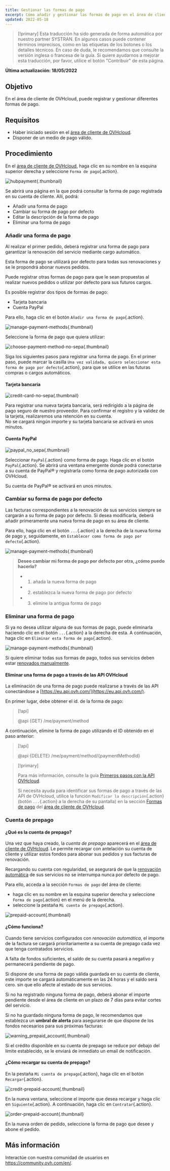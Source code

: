 ```yaml
---
title: Gestionar las formas de pago
excerpt: Cómo añadir y gestionar las formas de pago en el área de cliente de OVHcloud
updated: 2022-05-18
---
```


> [!primary]
> Esta traducción ha sido generada de forma automática por nuestro partner SYSTRAN. En algunos casos puede contener términos imprecisos, como en las etiquetas de los botones o los detalles técnicos. En caso de duda, le recomendamos que consulte la versión inglesa o francesa de la guía. Si quiere ayudarnos a mejorar esta traducción, por favor, utilice el botón "Contribuir" de esta página.
>

**Última actualización: 18/05/2022**

## Objetivo

En el área de cliente de OVHcloud, puede registrar y gestionar diferentes formas de pago.

## Requisitos

- Haber iniciado sesión en el [área de cliente de OVHcloud](https://ca.ovh.com/auth/?action=gotomanager&from=https://www.ovh.com/world/&ovhSubsidiary=ws).
- Disponer de un medio de pago válido.

## Procedimiento <a name="payment_methods"></a>

En el [área de cliente de OVHcloud](https://ca.ovh.com/auth/?action=gotomanager&from=https://www.ovh.com/world/&ovhSubsidiary=ws), haga clic en su nombre en la esquina superior derecha y seleccione `Forma de pago`{.action}.

![hubpayment](images/hubpayment.png){.thumbnail}

Se abrirá una página en la que podrá consultar la forma de pago registrada en su cuenta de cliente. Allí, podrá:

- Añadir una forma de pago
- Cambiar su forma de pago por defecto
- Editar la descripción de la forma de pago
- Eliminar una forma de pago

### Añadir una forma de pago

Al realizar el primer pedido, deberá registrar una forma de pago para garantizar la renovación del servicio mediante cargo automático.

Esta forma de pago se utilizará por defecto para todas sus renovaciones y se le propondrá abonar nuevos pedidos.

Puede registrar otras formas de pago para que le sean propuestas al realizar nuevos pedidos o utilizar por defecto para sus futuros cargos.

Es posible registrar dos tipos de formas de pago:

- Tarjeta bancaria
- Cuenta PayPal

Para ello, haga clic en el botón `Añadir una forma de pago`{.action}.

![manage-payment-methods](images/managepaymentmethods2.png){.thumbnail}

Seleccione la forma de pago que quiera utilizar: 

![choose-payment-method-no-sepa](images/choose-payment-method-no-sepa.png){.thumbnail}

Siga los siguientes pasos para registrar una forma de pago. En el primer paso, puede marcar la casilla `Una vez validada, quiero seleccionar esta forma de pago por defecto`{.action}, para que se utilice en las futuras compras o cargos automáticos.

#### Tarjeta bancaria

![credit-card-no-sepa](images/credit-card-no-sepa.png){.thumbnail}

Para registrar una nueva tarjeta bancaria, será redirigido a la página de pago seguro de nuestro proveedor. Para confirmar el registro y la validez de la tarjeta, realizaremos una retención en su cuenta.<br>
No se cargará ningún importe y su tarjeta bancaria se activará en unos minutos.

#### Cuenta PayPal

![paypal_no_sepa](images/paypal_no_sepa.png){.thumbnail}

Seleccionar `PayPal`{.action} como forma de pago. Haga clic en el botón `PayPal`{.action}. Se abrirá una ventana emergente donde podrá conectarse a su cuenta de PayPal® y registrarla como forma de pago autorizada con OVHcloud.

Su cuenta de PayPal® se activará en unos minutos.

### Cambiar su forma de pago por defecto

Las facturas correspondientes a la renovación de sus servicios siempre se cargarán a su forma de pago por defecto. Si desea modificarla, deberá añadir primeramente una nueva forma de pago en su área de cliente.

Para ello, haga clic en el botón `...`{.action} a la derecha de la nueva forma de pago y, seguidamente, en `Establecer como forma de pago por defecto`{.action}.

![manage-payment-methods](images/managepaymentmethods3.png){.thumbnail}

> **Deseo cambiar mi forma de pago por defecto por otra, ¿cómo puedo hacerlo?**
>
> - 1. añada la nueva forma de pago
> - 2. establezca la nueva forma de pago por defecto
> - 3. elimine la antigua forma de pago
>

### Eliminar una forma de pago

Si ya no desea utilizar alguna de sus formas de pago, puede eliminarla haciendo clic en el botón `...`{.action} a la derecha de esta. A continuación, haga clic en `Eliminar esta forma de pago`{.action}.

![manage-payment-methods](images/managepaymentmethods4.png){.thumbnail}

Si quiere eliminar todas sus formas de pago, todos sus servicios deben estar [renovados manualmente](/pages/account/billing/how_to_use_automatic_renewal#renovacion-manual).

#### Eliminar una forma de pago a través de las API OVHcloud

La eliminación de una forma de pago puede realizarse a través de las API conectándose a [https://eu.api.ovh.com/](https://eu.api.ovh.com/).

En primer lugar, debe obtener el id. de la forma de pago:

> [!api]
>
> @api {GET} /me/payment/method
>

A continuación, elimine la forma de pago utilizando el ID obtenido en el paso anterior:

> [!api]
>
> @api {DELETE} /me/payment/method/{paymentMethodId}
>

> [!primary]
>
> Para más información, consulte la guía [Primeros pasos con la API OVHcloud](/pages/account/api/first-steps).
>
> Si necesita ayuda para identificar sus formas de pago a través de las API de OVHcloud, utilice la función `Modificar la descripción`{.action} (botón `...`{.action} a la derecha de su pantalla) en la sección [Formas de pago](#payment_methods) del [área de cliente de OVHcloud](https://ca.ovh.com/auth/?action=gotomanager&from=https://www.ovh.com/world/&ovhSubsidiary=ws).
>

### Cuenta de prepago

#### ¿Qué es la cuenta de prepago?

Una vez que haya creado, la *cuenta de prepago* aparecerá en el [área de cliente de OVHcloud](https://ca.ovh.com/auth/?action=gotomanager&from=https://www.ovh.com/world/&ovhSubsidiary=ws). Le permite recargar con antelación su cuenta de cliente y utilizar estos fondos para abonar sus pedidos y sus facturas de renovación.

Recargando su cuenta con regularidad, se asegurará de que la [renovación automática](/pages/account/billing/how_to_use_automatic_renewal) de sus servicios no se interrumpa nunca por defecto de pago.

Para ello, acceda a la sección `Formas de pago` del área de cliente:

- haga clic en su nombre en la esquina superior derecha y seleccione `Forma de pago`{.action} en el menú de la derecha.
- seleccione la pestaña `Mi cuenta de prepago`{.action}.

![prepaid-account](images/prepaid-account.png){.thumbnail}

#### ¿Cómo funciona?

Cuando tiene servicios configurados con *renovación automática*, el importe de la factura se cargará prioritariamente a su cuenta de prepago cada vez que tenga contratados servicios.

A falta de fondos suficientes, el saldo de su cuenta pasará a negativo y permanecerá pendiente de pago.

Si dispone de una forma de pago válida guardada en su cuenta de cliente, este importe se cargará automáticamente en las 24 horas y el saldo será cero. sin que ello afecte al estado de sus servicios.

Si no ha registrado ninguna forma de pago, deberá abonar el importe pendiente desde el área de cliente en un plazo de 7 días para evitar cortes del servicio.

Si no ha guardado ninguna forma de pago, le recomendamos que establezca un **umbral de alerta** para asegurarse de que dispone de los fondos necesarios para sus próximas facturas:

![warning_prepaid_account](images/warning_prepaid_account.png){.thumbnail}

Si el crédito disponible en su cuenta de prepago se reduce por debajo del límite establecido, se le enviará de inmediato un email de notificación.

#### ¿Cómo recargar su cuenta de prepago?

En la pestaña `Mi cuenta de prepago`{.action}, haga clic en el botón `Recargar`{.action}.

![credit-prepaid-account](images/credit-prepaid-account.png){.thumbnail}

En la nueva ventana, seleccione el importe que desea recargar y haga clic en `Siguiente`{.action}. A continuación, haga clic en `Contratar`{.action}.

![order-prepaid-account](images/order-prepaid-account.png){.thumbnail}

En la nueva orden de pedido, seleccione la forma de pago que desee y abone el pedido.

## Más información

Interactúe con nuestra comunidad de usuarios en <https://community.ovh.com/en/>.
